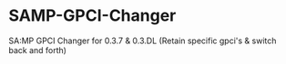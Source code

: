 # SAMP-GPCI-Changer
 SA:MP GPCI Changer for 0.3.7 & 0.3.DL (Retain specific gpci's & switch back and forth)
